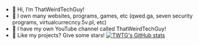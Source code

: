 - 👋 Hi, I’m ThatWeirdTechGuy!
- 👀 I own many websites, programs, games, etc (qwed.ga, seven security programs, virtualcurrecncy.5v.pl, etc)
- 🌱 I have my own YouTube channel called ThatWeirdTechGuy!
- 🌟 Like my projects? Give some stars!
[![TWTG's GitHub stats](https://github-readme-stats.vercel.app/api?username=twtg93)](https://github.com/twtg93)
